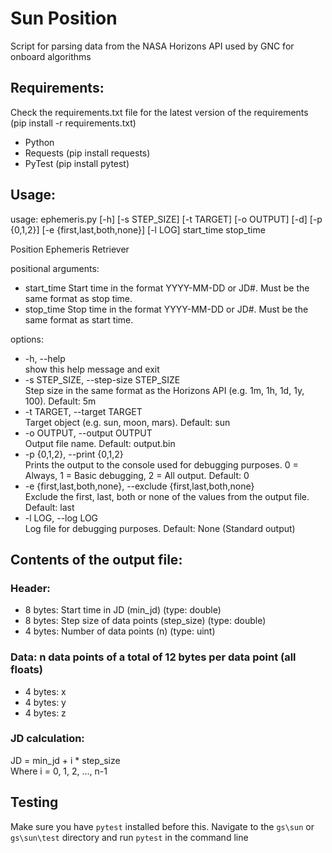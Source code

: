 # Sun Position

Script for parsing data from the NASA Horizons API used by GNC for onboard algorithms

## Requirements:
Check the requirements.txt file for the latest version of the requirements (pip install -r requirements.txt)
- Python
- Requests (pip install requests)
- PyTest (pip install pytest)

## Usage:
usage: ephemeris.py [-h] [-s STEP_SIZE] [-t TARGET] [-o OUTPUT] [-d] [-p {0,1,2}] [-e {first,last,both,none}] [-l LOG] start_time stop_time

Position Ephemeris Retriever

positional arguments:
-  start_time            Start time in the format YYYY-MM-DD or JD#. Must be the same format as stop time.
-  stop_time             Stop time in the format YYYY-MM-DD or JD#. Must be the same format as start time.

options:
-  -h, --help           <br>
show this help message and exit
-  -s STEP_SIZE, --step-size STEP_SIZE <br>
                        Step size in the same format as the Horizons API (e.g. 1m, 1h, 1d, 1y, 100). Default: 5m
-  -t TARGET, --target TARGET <br>
                        Target object (e.g. sun, moon, mars). Default: sun
-  -o OUTPUT, --output OUTPUT <br>
                        Output file name. Default: output.bin
-  -p {0,1,2}, --print {0,1,2} <br>
                        Prints the output to the console used for debugging purposes.
                        0 = Always, 1 = Basic debugging, 2 = All output.  Default: 0
-  -e {first,last,both,none}, --exclude {first,last,both,none} <br>
                        Exclude the first, last, both or none of the values from the output file. Default: last
-  -l LOG, --log LOG      <br>Log file for debugging purposes. Default: None (Standard output)

## Contents of the output file:
### Header:
- 8 bytes: Start time in JD (min_jd) (type: double)
- 8 bytes: Step size of data points (step_size) (type: double)
- 4 bytes: Number of data points (n) (type: uint)

### Data: n data points of a total of 12 bytes per data point (all floats)
- 4 bytes: x
- 4 bytes: y
- 4 bytes: z

### JD calculation:
JD = min_jd + i * step_size <br>
Where i = 0, 1, 2, ..., n-1

## Testing
Make sure you have `pytest` installed before this.
Navigate to the `gs\sun` or `gs\sun\test` directory and run `pytest` in the command line
